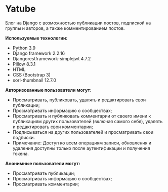 # Yatube

Блог на Django с возможностью публикации постов, подпиской на группы и авторов, а также комментированием постов.

**Используемые технологии:**
- Python 3.9
- Django framework 2.2.16
- Djangorestframework-simplejwt 4.7.2
- Pillow 8.3.1
- HTML
- CSS (Bootstrap 3)
- sorl-thumbnail 12.7.0

**Авторизованные пользователи могут:**
- Просматривать, публиковать, удалять и редактировать свои публикации;
- Просматривать информацию о сообществах;
- Просматривать и публиковать комментарии от своего имени к публикациям других пользователей (включая самого себя), удалять и редактировать свои комментарии;
- Подписываться на других пользователей и просматривать свои подписки.
- Примечание: Доступ ко всем операциям записи, обновления и удаления доступны только после аутентификации и получения токена.

**Анонимные пользователи могут:**
- Просматривать публикации;
- Просматривать информацию о сообществах;
- Просматривать комментарии;
